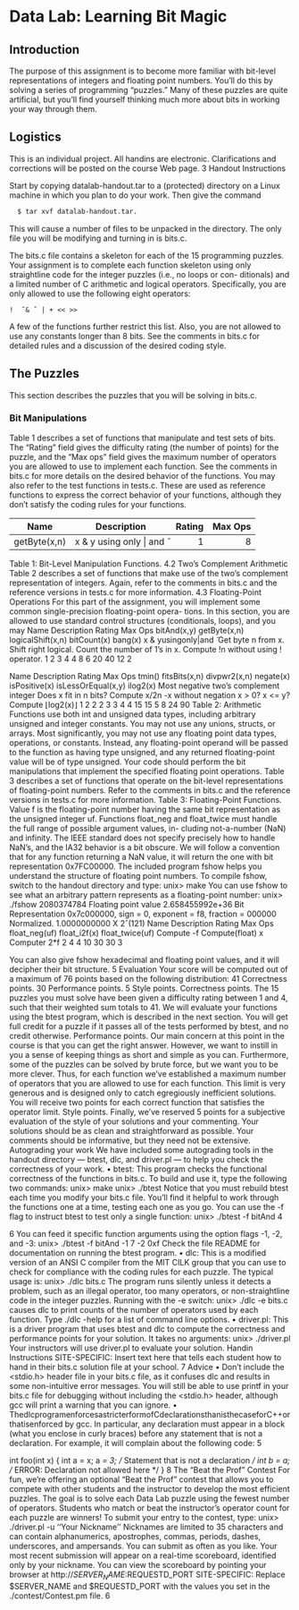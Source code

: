 # Data Lab: Learning Bit Magic

## Introduction

The purpose of this assignment is to become more familiar with bit-level representations of integers and floating point numbers. You’ll do this by solving a series of programming “puzzles.” Many of these puzzles are quite artificial, but you’ll find yourself thinking much more about bits in working your way through them.

## Logistics

This is an individual project. All handins are electronic. Clarifications and corrections will be posted on the course Web page.
3 Handout Instructions


Start by copying datalab-handout.tar to a (protected) directory on a Linux machine in which you plan to do your work. Then give the command

```bash
  $ tar xvf datalab-handout.tar.
```
This will cause a number of files to be unpacked in the directory. The only file you will be modifying and turning in is bits.c.

The bits.c file contains a skeleton for each of the 15 programming puzzles. Your assignment is to complete each function skeleton using only straightline code for the integer puzzles (i.e., no loops or con- ditionals) and a limited number of C arithmetic and logical operators. Specifically, you are only allowed to use the following eight operators:

```
!  ̃ & ˆ | + << >>
```

A few of the functions further restrict this list. Also, you are not allowed to use any constants longer than 8 bits. See the comments in bits.c for detailed rules and a discussion of the desired coding style.

## The Puzzles
This section describes the puzzles that you will be solving in bits.c.

### Bit Manipulations
Table 1 describes a set of functions that manipulate and test sets of bits. The “Rating” field gives the difficulty rating (the number of points) for the puzzle, and the “Max ops” field gives the maximum number of operators you are allowed to use to implement each function. See the comments in bits.c for more details on the desired behavior of the functions. You may also refer to the test functions in tests.c. These are used as reference functions to express the correct behavior of your functions, although they don’t satisfy the coding rules for your functions.


| Name        | Description           | Rating  | Max Ops |
| ------------- |:-------------:| -----:|-----:|
| getByte(x,n) | x & y using only &#124; and ̃|1 | 8|

<!-- logicalShift(x,n)
bitCount(x)
bang(x)

Get byte n from x.
Shift right logical.
Count the number of 1’s in x. Compute !n without using ! operator.
1 2 3 4 4
8
6 20 40 12 -->
Table 1: Bit-Level Manipulation Functions.
4.2 Two’s Complement Arithmetic
Table 2 describes a set of functions that make use of the two’s complement representation of integers. Again, refer to the comments in bits.c and the reference versions in tests.c for more information.
4.3 Floating-Point Operations
For this part of the assignment, you will implement some common single-precision floating-point opera- tions. In this section, you are allowed to use standard control structures (conditionals, loops), and you may
   Name
Description
  Rating
 Max Ops
  bitAnd(x,y)
getByte(x,n)
logicalShift(x,n)
bitCount(x)
bang(x)
        x & yusingonly|and ̃
Get byte n from x.
Shift right logical.
Count the number of 1’s in x. Compute !n without using ! operator.
  1 2 3 4 4
         8
6 20 40 12
      2

   Name
Description
  Rating
 Max Ops
  tmin()
fitsBits(x,n)
divpwr2(x,n)
negate(x)
isPositive(x)
isLessOrEqual(x,y)
ilog2(x)
            Most negative two’s complement integer Does x fit in n bits?
Compute x/2n
-x without negation
x > 0?
x <= y? Compute ⌊log2(x)⌋
  1 2 2 2 3 3 4
             4 15 15 5 8 24 90
        Table 2: Arithmetic Functions
use both int and unsigned data types, including arbitrary unsigned and integer constants. You may not use any unions, structs, or arrays. Most significantly, you may not use any floating point data types, operations, or constants. Instead, any floating-point operand will be passed to the function as having type unsigned, and any returned floating-point value will be of type unsigned. Your code should perform the bit manipulations that implement the specified floating point operations.
Table 3 describes a set of functions that operate on the bit-level representations of floating-point numbers. Refer to the comments in bits.c and the reference versions in tests.c for more information.
Table 3: Floating-Point Functions. Value f is the floating-point number having the same bit representation as the unsigned integer uf.
Functions float_neg and float_twice must handle the full range of possible argument values, in- cluding not-a-number (NaN) and infinity. The IEEE standard does not specify precisely how to handle NaN’s, and the IA32 behavior is a bit obscure. We will follow a convention that for any function returning a NaN value, it will return the one with bit representation 0x7FC00000.
The included program fshow helps you understand the structure of floating point numbers. To compile fshow, switch to the handout directory and type:
unix> make
You can use fshow to see what an arbitrary pattern represents as a floating-point number:
  unix> ./fshow 2080374784
  Floating point value 2.658455992e+36
  Bit Representation 0x7c000000, sign = 0, exponent = f8, fraction = 000000
  Normalized.  1.0000000000 X 2ˆ(121)
   Name
Description
  Rating
 Max Ops
  float_neg(uf)
float_i2f(x)
float_twice(uf)
    Compute -f Compute(float) x Computer 2*f
  2 4 4
     10 30 30
    3

You can also give fshow hexadecimal and floating point values, and it will decipher their bit structure.
5 Evaluation
Your score will be computed out of a maximum of 76 points based on the following distribution:
41 Correctness points. 30 Performance points. 5 Style points.
Correctness points. The 15 puzzles you must solve have been given a difficulty rating between 1 and 4, such that their weighted sum totals to 41. We will evaluate your functions using the btest program, which is described in the next section. You will get full credit for a puzzle if it passes all of the tests performed by btest, and no credit otherwise.
Performance points. Our main concern at this point in the course is that you can get the right answer. However, we want to instill in you a sense of keeping things as short and simple as you can. Furthermore, some of the puzzles can be solved by brute force, but we want you to be more clever. Thus, for each function we’ve established a maximum number of operators that you are allowed to use for each function. This limit is very generous and is designed only to catch egregiously inefficient solutions. You will receive two points for each correct function that satisfies the operator limit.
Style points. Finally, we’ve reserved 5 points for a subjective evaluation of the style of your solutions and your commenting. Your solutions should be as clean and straightforward as possible. Your comments should be informative, but they need not be extensive.
Autograding your work
We have included some autograding tools in the handout directory — btest, dlc, and driver.pl — to help you check the correctness of your work.
• btest: This program checks the functional correctness of the functions in bits.c. To build and use it, type the following two commands:
      unix> make
      unix> ./btest
Notice that you must rebuild btest each time you modify your bits.c file.
You’ll find it helpful to work through the functions one at a time, testing each one as you go. You can
use the -f flag to instruct btest to test only a single function: unix> ./btest -f bitAnd
4

6
You can feed it specific function arguments using the option flags -1, -2, and -3: unix> ./btest -f bitAnd -1 7 -2 0xf
Check the file README for documentation on running the btest program.
• dlc: This is a modified version of an ANSI C compiler from the MIT CILK group that you can use
to check for compliance with the coding rules for each puzzle. The typical usage is:
    unix> ./dlc bits.c
The program runs silently unless it detects a problem, such as an illegal operator, too many operators, or non-straightline code in the integer puzzles. Running with the -e switch:
unix> ./dlc -e bits.c
causes dlc to print counts of the number of operators used by each function. Type ./dlc -help
for a list of command line options.
• driver.pl: This is a driver program that uses btest and dlc to compute the correctness and performance points for your solution. It takes no arguments:
unix> ./driver.pl
Your instructors will use driver.pl to evaluate your solution.
Handin Instructions
SITE-SPECIFIC: Insert text here that tells each student how to hand in their bits.c solution file at your school.
7 Advice
• Don’t include the <stdio.h> header file in your bits.c file, as it confuses dlc and results in some non-intuitive error messages. You will still be able to use printf in your bits.c file for debugging without including the <stdio.h> header, although gcc will print a warning that you can ignore.
• ThedlcprogramenforcesastricterformofCdeclarationsthanisthecaseforC++orthatisenforced by gcc. In particular, any declaration must appear in a block (what you enclose in curly braces) before any statement that is not a declaration. For example, it will complain about the following code:
5

int foo(int x)
      {
        int a = x;
        a *= 3;     /* Statement that is not a declaration */
        int b = a;  /* ERROR: Declaration not allowed here */
}
8 The “Beat the Prof” Contest
For fun, we’re offering an optional “Beat the Prof” contest that allows you to compete with other students and the instructor to develop the most efficient puzzles. The goal is to solve each Data Lab puzzle using the fewest number of operators. Students who match or beat the instructor’s operator count for each puzzle are winners!
To submit your entry to the contest, type:
    unix> ./driver.pl -u ‘‘Your Nickname’’
Nicknames are limited to 35 characters and can contain alphanumerics, apostrophes, commas, periods, dashes, underscores, and ampersands. You can submit as often as you like. Your most recent submission will appear on a real-time scoreboard, identified only by your nickname. You can view the scoreboard by pointing your browser at
http://$SERVER_NAME:$REQUESTD_PORT
SITE-SPECIFIC: Replace $SERVER_NAME and $REQUESTD_PORT with the values you
set in the ./contest/Contest.pm file.
6
